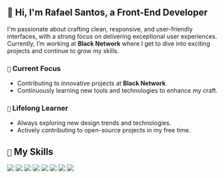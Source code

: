 ## 👋 Hi, I'm **Rafael Santos**, a Front-End Developer

I'm passionate about crafting clean, responsive, and user-friendly interfaces, with a strong focus on delivering exceptional user experiences. Currently, I’m working at **Black Network** where I get to dive into exciting projects and continue to grow my skills.

### `🚀` Current Focus
- Contributing to innovative projects at **Black Network**.
- Continuously learning new tools and technologies to enhance my craft.

### `🌱` Lifelong Learner
- Always exploring new design trends and technologies.
- Actively contributing to open-source projects in my free time.

## `🔧` My Skills

[![](https://skillicons.dev/icons?i=tailwind)](https://tailwindcss.com/docs)
[![](https://skillicons.dev/icons?i=vite)](https://vitejs.dev/guide/)
[![](https://skillicons.dev/icons?i=svelte)](https://svelte.dev/)
[![](https://skillicons.dev/icons?i=ts)](https://www.typescriptlang.org/docs/)
[![](https://skillicons.dev/icons?i=css)](https://developer.mozilla.org/en-US/docs/Web/CSS)
[![](https://skillicons.dev/icons?i=git)](https://git-scm.com/doc)
[![](https://skillicons.dev/icons?i=react)](https://reactjs.org/docs/getting-started.html)
[![](https://skillicons.dev/icons?i=js)](https://developer.mozilla.org/en-US/docs/Web/JavaScript)
